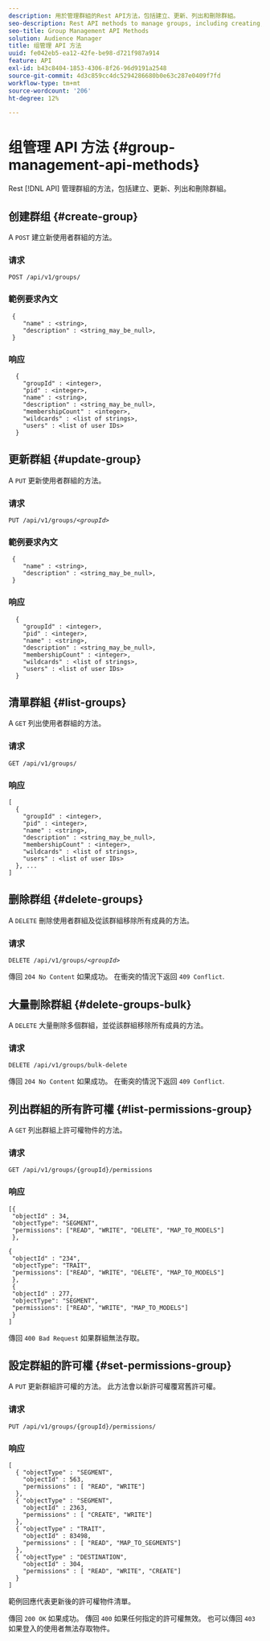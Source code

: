 ```yaml
---
description: 用於管理群組的Rest API方法，包括建立、更新、列出和刪除群組。
seo-description: Rest API methods to manage groups, including creating, updating, listing, deleting groups.
seo-title: Group Management API Methods
solution: Audience Manager
title: 组管理 API 方法
uuid: fe042eb5-ea12-42fe-be98-d721f987a914
feature: API
exl-id: b43c8404-1853-4306-8f26-96d9191a2548
source-git-commit: 4d3c859cc4dc5294286680b0e63c287e0409f7fd
workflow-type: tm+mt
source-wordcount: '206'
ht-degree: 12%

---
```


# 组管理 API 方法 {#group-management-api-methods}

Rest [!DNL API] 管理群組的方法，包括建立、更新、列出和刪除群組。

<!-- c_rest_api_user_man_group.xml -->

## 创建群组 {#create-group}

A `POST` 建立新使用者群組的方法。

<!-- r_rest_api_group_create.xml -->

### 请求

`POST /api/v1/groups/`

### 範例要求內文

```
 {
    "name" : <string>,
    "description" : <string_may_be_null>,
 }
```

### 响应

```
  {
    "groupId" : <integer>,
    "pid" : <integer>,
    "name" : <string>,
    "description" : <string_may_be_null>,
    "membershipCount" : <integer>,
    "wildcards" : <list of strings>,
    "users" : <list of user IDs>
  }
```

## 更新群組 {#update-group}

A `PUT` 更新使用者群組的方法。

<!--
r_rest_api_group_update.xml
-->

### 请求

`PUT /api/v1/groups/`*`<groupId>`*

### 範例要求內文

```
 {
    "name" : <string>,
    "description" : <string_may_be_null>,
 }
```

### 响应

```
  {
    "groupId" : <integer>,
    "pid" : <integer>,
    "name" : <string>,
    "description" : <string_may_be_null>,
    "membershipCount" : <integer>,
    "wildcards" : <list of strings>,
    "users" : <list of user IDs>
  }
```

## 清單群組 {#list-groups}

A `GET` 列出使用者群組的方法。

<!--
r_rest_api_group_list.xml
-->

### 请求

`GET /api/v1/groups/`

### 响应

```
[
  { 
    "groupId" : <integer>,
    "pid" : <integer>,
    "name" : <string>,
    "description" : <string_may_be_null>,
    "membershipCount" : <integer>,
    "wildcards" : <list of strings>,
    "users" : <list of user IDs>
  }, ...
]
```

## 删除群组 {#delete-groups}

A `DELETE` 刪除使用者群組及從該群組移除所有成員的方法。

<!-- r_rest_api_group_delete.xml -->

### 请求

`DELETE /api/v1/groups/`*`<groupId>`*

傳回 `204 No Content` 如果成功。 在衝突的情況下返回 `409 Conflict`.

## 大量刪除群組 {#delete-groups-bulk}

A `DELETE` 大量刪除多個群組，並從該群組移除所有成員的方法。

<!-- r_rest_api_group_delete_bulk.xml -->

### 请求

`DELETE /api/v1/groups/bulk-delete`

傳回 `204 No Content` 如果成功。 在衝突的情況下返回 `409 Conflict`.

## 列出群組的所有許可權 {#list-permissions-group}

A `GET` 列出群組上許可權物件的方法。

<!-- r_rest_api_perm_list_group.xml -->

### 请求

`GET /api/v1/groups/{groupId}/permissions`

### 响应

```
[{
 "objectId" : 34,
 "objectType": "SEGMENT",
 "permissions": ["READ", "WRITE", "DELETE", "MAP_TO_MODELS"]
 },

{
 "objectId" : "234",
 "objectType": "TRAIT",
 "permissions": ["READ", "WRITE", "DELETE", "MAP_TO_MODELS"]
 },
 {
 "objectId" : 277,
 "objectType": "SEGMENT",
 "permissions": ["READ", "WRITE", "MAP_TO_MODELS"]
 }
]
```

傳回 `400 Bad Request` 如果群組無法存取。

## 設定群組的許可權 {#set-permissions-group}

A `PUT` 更新群組許可權的方法。 此方法會以新許可權覆寫舊許可權。

<!-- r_rest_api_perm_set.xml -->

### 请求

`PUT /api/v1/groups/{groupId}/permissions/`

### 响应

```
[ 
  { "objectType" : "SEGMENT",
    "objectId" : 563,
    "permissions" : [ "READ", "WRITE"]
  },
  { "objectType" : "SEGMENT",
    "objectId" : 2363,
    "permissions" : [ "CREATE", "WRITE"]
  },
  { "objectType" : "TRAIT",
    "objectId" : 83498,
    "permissions" : [ "READ", "MAP_TO_SEGMENTS"]
  },
  { "objectType" : "DESTINATION",
    "objectId" : 304,
    "permissions" : [ "READ", "WRITE", "CREATE"]
  }
]
```

範例回應代表更新後的許可權物件清單。

傳回 `200 OK` 如果成功。 傳回 `400` 如果任何指定的許可權無效。 也可以傳回 `403` 如果登入的使用者無法存取物件。

